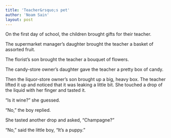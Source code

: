 ```yaml
---
title: 'Teacher&rsquo;s pet'
author: 'Noam Sain'
layout: post
---
```


On the first day of school, the children brought gifts for their teacher.  
  
The supermarket manager’s daughter brought the teacher a basket of assorted fruit.

The florist’s son brought the teacher a bouquet of flowers.

The candy-store owner’s daughter gave the teacher a pretty box of candy.

Then the liquor-store owner’s son brought up a big, heavy box. The teacher lifted it up and noticed that it was leaking a little bit. She touched a drop of the liquid with her finger and tasted it.

“Is it wine?” she guessed.

“No,” the boy replied.

She tasted another drop and asked, “Champagne?”

“No,” said the little boy, “It’s a puppy.”